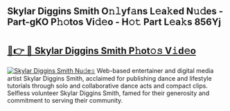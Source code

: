 ## Skylar Diggins Smith O𝚗𝚕yf𝚊ns L𝚎a𝚔ed N𝚞𝚍es - Part-gKO P𝚑𝚘tos Vi𝚍𝚎o - H𝚘𝚝 Part L𝚎a𝚔s 856Yj

# <h2><a href="http://kf5r5lk.oniu.top/?m=Skylar+Diggins+Smith">🔗👉 🔴 Skylar Diggins Smith P𝚑ot𝚘𝚜 V𝚒d𝚎o</a></h2>

[![Skylar Diggins Smith Nu𝚍e𝚜](https://i.imgur.com/0qMVB7G.gif)](http://kf5r5lk.oniu.top/?m=Skylar+Diggins+Smith)
Web-based entertainer and digital media artist Skylar Diggins Smith, acclaimed for publishing dance and lifestyle tutorials through solo and collaborative dance acts and compact clips. Selfless volunteer Skylar Diggins Smith, famed for their generosity and commitment to serving their community.  
